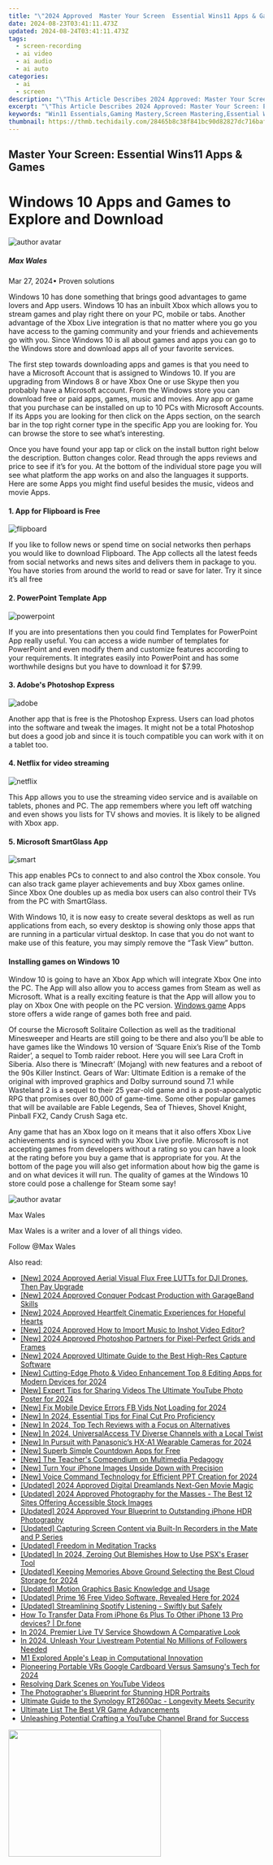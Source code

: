 ```yaml
---
title: "\"2024 Approved  Master Your Screen  Essential Wins11 Apps & Games\""
date: 2024-08-23T03:41:11.473Z
updated: 2024-08-24T03:41:11.473Z
tags: 
  - screen-recording
  - ai video
  - ai audio
  - ai auto
categories: 
  - ai
  - screen
description: "\"This Article Describes 2024 Approved: Master Your Screen: Essential Wins11 Apps & Games\""
excerpt: "\"This Article Describes 2024 Approved: Master Your Screen: Essential Wins11 Apps & Games\""
keywords: "Win11 Essentials,Gaming Mastery,Screen Mastering,Essential Win11 Games,TechWin11 Apps,AppGain for Win11,Gamers' Win11 Tools"
thumbnail: https://thmb.techidaily.com/28465b8c38f841bc90d82827dc716baf4b925631d4d6cc6877470968ff1a65ec.jpg
---
```


## Master Your Screen: Essential Wins11 Apps & Games

# Windows 10 Apps and Games to Explore and Download

![author avatar](https://images.wondershare.com/filmora/article-images/max-wales-author.jpg)

##### Max Wales

 Mar 27, 2024• Proven solutions

Windows 10 has done something that brings good advantages to game lovers and App users. Windows 10 has an inbuilt Xbox which allows you to stream games and play right there on your PC, mobile or tabs. Another advantage of the Xbox Live integration is that no matter where you go you have access to the gaming community and your friends and achievements go with you. Since Windows 10 is all about games and apps you can go to the Windows store and download apps all of your favorite services.

The first step towards downloading apps and games is that you need to have a Microsoft Account that is assigned to Windows 10\. If you are upgrading from Windows 8 or have Xbox One or use Skype then you probably have a Microsoft account. From the Windows store you can download free or paid apps, games, music and movies. Any app or game that you purchase can be installed on up to 10 PCs with Microsoft Accounts. If its Apps you are looking for then click on the Apps section, on the search bar in the top right corner type in the specific App you are looking for. You can browse the store to see what’s interesting.

Once you have found your app tap or click on the install button right below the description. Button changes color. Read through the apps reviews and price to see if it’s for you. At the bottom of the individual store page you will see what platform the app works on and also the languages it supports. Here are some Apps you might find useful besides the music, videos and movie Apps.

#### 1. App for Flipboard is Free

![flipboard](https://images.wondershare.com/filmora/article-images/flipboard.jpg)

If you like to follow news or spend time on social networks then perhaps you would like to download Flipboard. The App collects all the latest feeds from social networks and news sites and delivers them in package to you. You have stories from around the world to read or save for later. Try it since it’s all free

#### 2. PowerPoint Template App

![powerpoint](https://images.wondershare.com/filmora/article-images/powerpoint.jpg)

If you are into presentations then you could find Templates for PowerPoint App really useful. You can access a wide number of templates for PowerPoint and even modify them and customize features according to your requirements. It integrates easily into PowerPoint and has some worthwhile designs but you have to download it for $7.99.

#### 3. Adobe's Photoshop Express

![adobe](https://images.wondershare.com/filmora/article-images/adobe.png)

Another app that is free is the Photoshop Express. Users can load photos into the software and tweak the images. It might not be a total Photoshop but does a good job and since it is touch compatible you can work with it on a tablet too.

#### 4. Netflix for video streaming

![netflix](https://images.wondershare.com/filmora/article-images/netflix.jpg)

This App allows you to use the streaming video service and is available on tablets, phones and PC. The app remembers where you left off watching and even shows you lists for TV shows and movies. It is likely to be aligned with Xbox app.

#### 5. Microsoft SmartGlass App

![smart](https://images.wondershare.com/filmora/article-images/smart.jpg)

This app enables PCs to connect to and also control the Xbox console. You can also track game player achievements and buy Xbox games online. Since Xbox One doubles up as media box users can also control their TVs from the PC with SmartGlass.

With Windows 10, it is now easy to create several desktops as well as run applications from each, so every desktop is showing only those apps that are running in a particular virtual desktop. In case that you do not want to make use of this feature, you may simply remove the “Task View” button.

#### Installing games on Windows 10

Window 10 is going to have an Xbox App which will integrate Xbox One into the PC. The App will also allow you to access games from Steam as well as Microsoft. What is a really exciting feature is that the App will allow you to play on Xbox One with people on the PC version. [Windows game](https://tools.techidaily.com/wondershare/filmora/download/) Apps store offers a wide range of games both free and paid.

Of course the Microsoft Solitaire Collection as well as the traditional Minesweeper and Hearts are still going to be there and also you’ll be able to have games like the Windows 10 version of ‘Square Enix’s Rise of the Tomb Raider’, a sequel to Tomb raider reboot. Here you will see Lara Croft in Siberia. Also there is ‘Minecraft’ (Mojang) with new features and a reboot of the 90s Killer Instinct. Gears of War: Ultimate Edition is a remake of the original with improved graphics and Dolby surround sound 7.1 while Wasteland 2 is a sequel to their 25 year-old game and is a post-apocalyptic RPG that promises over 80,000 of game-time. Some other popular games that will be available are Fable Legends, Sea of Thieves, Shovel Knight, Pinball FX2, Candy Crush Saga etc.

Any game that has an Xbox logo on it means that it also offers Xbox Live achievements and is synced with you Xbox Live profile. Microsoft is not accepting games from developers without a rating so you can have a look at the rating before you buy a game that is appropriate for you. At the bottom of the page you will also get information about how big the game is and on what devices it will run. The quality of games at the Windows 10 store could pose a challenge for Steam some say!

![author avatar](https://images.wondershare.com/filmora/article-images/max-wales-author.jpg)

Max Wales

Max Wales is a writer and a lover of all things video.

Follow @Max Wales


<ins class="adsbygoogle"
     style="display:block"
     data-ad-format="autorelaxed"
     data-ad-client="ca-pub-7571918770474297"
     data-ad-slot="1223367746"></ins>



<ins class="adsbygoogle"
     style="display:block"
     data-ad-client="ca-pub-7571918770474297"
     data-ad-slot="8358498916"
     data-ad-format="auto"
     data-full-width-responsive="true"></ins>






<span class="atpl-alsoreadstyle">Also read:</span>
<div><ul>
<li><a href="https://fox-info.techidaily.com/new-2024-approved-aerial-visual-flux-free-lutts-for-dji-drones-then-pay-upgrade/"><u>[New] 2024 Approved  Aerial Visual Flux  Free LUTTs for DJI Drones, Then Pay Upgrade</u></a></li>
<li><a href="https://fox-info.techidaily.com/new-2024-approved-conquer-podcast-production-with-garageband-skills/"><u>[New] 2024 Approved  Conquer Podcast Production with GarageBand Skills</u></a></li>
<li><a href="https://fox-info.techidaily.com/new-2024-approved-heartfelt-cinematic-experiences-for-hopeful-hearts/"><u>[New] 2024 Approved  Heartfelt Cinematic Experiences for Hopeful Hearts</u></a></li>
<li><a href="https://fox-info.techidaily.com/new-2024-approved-how-to-import-music-to-inshot-video-editor/"><u>[New] 2024 Approved  How to Import Music to Inshot Video Editor?</u></a></li>
<li><a href="https://fox-info.techidaily.com/new-2024-approved-photoshop-partners-for-pixel-perfect-grids-and-frames/"><u>[New] 2024 Approved  Photoshop Partners for Pixel-Perfect Grids and Frames</u></a></li>
<li><a href="https://screen-video-capture.techidaily.com/new-2024-approved-ultimate-guide-to-the-best-high-res-capture-software/"><u>[New] 2024 Approved  Ultimate Guide to the Best High-Res Capture Software</u></a></li>
<li><a href="https://fox-info.techidaily.com/new-cutting-edge-photo-and-video-enhancement-top-8-editing-apps-for-modern-devices-for-2024/"><u>[New] Cutting-Edge Photo & Video Enhancement  Top 8 Editing Apps for Modern Devices for 2024</u></a></li>
<li><a href="https://fox-info.techidaily.com/new-expert-tips-for-sharing-videos-the-ultimate-youtube-photo-poster-for-2024/"><u>[New] Expert Tips for Sharing Videos  The Ultimate YouTube Photo Poster for 2024</u></a></li>
<li><a href="https://facebook-videos.techidaily.com/new-fix-mobile-device-errors-fb-vids-not-loading-for-2024/"><u>[New] Fix Mobile Device Errors  FB Vids Not Loading for 2024</u></a></li>
<li><a href="https://fox-info.techidaily.com/new-in-2024-essential-tips-for-final-cut-pro-proficiency/"><u>[New] In 2024, Essential Tips for Final Cut Pro Proficiency</u></a></li>
<li><a href="https://screen-capture.techidaily.com/new-in-2024-top-tech-reviews-with-a-focus-on-alternatives/"><u>[New] In 2024, Top Tech Reviews with a Focus on Alternatives</u></a></li>
<li><a href="https://fox-info.techidaily.com/new-in-2024-universalaccess-tv-diverse-channels-with-a-local-twist/"><u>[New] In 2024, UniversalAccess TV  Diverse Channels with a Local Twist</u></a></li>
<li><a href="https://fox-info.techidaily.com/new-in-pursuit-with-panasonics-hx-a1-wearable-cameras-for-2024/"><u>[New] In Pursuit with Panasonic’s HX-A1 Wearable Cameras for 2024</u></a></li>
<li><a href="https://some-skills.techidaily.com/new-superb-simple-countdown-apps-for-free/"><u>[New] Superb Simple Countdown Apps for Free</u></a></li>
<li><a href="https://fox-info.techidaily.com/new-the-teachers-compendium-on-multimedia-pedagogy/"><u>[New] The Teacher's Compendium on Multimedia Pedagogy</u></a></li>
<li><a href="https://some-tips.techidaily.com/new-turn-your-iphone-images-upside-down-with-precision/"><u>[New] Turn Your iPhone Images Upside Down with Precision</u></a></li>
<li><a href="https://fox-info.techidaily.com/new-voice-command-technology-for-efficient-ppt-creation-for-2024/"><u>[New] Voice Command Technology for Efficient PPT Creation for 2024</u></a></li>
<li><a href="https://fox-info.techidaily.com/updated-2024-approved-digital-dreamlands-next-gen-movie-magic/"><u>[Updated] 2024 Approved  Digital Dreamlands  Next-Gen Movie Magic</u></a></li>
<li><a href="https://fox-info.techidaily.com/updated-2024-approved-photography-for-the-masses-the-best-12-sites-offering-accessible-stock-images/"><u>[Updated] 2024 Approved  Photography for the Masses - The Best 12 Sites Offering Accessible Stock Images</u></a></li>
<li><a href="https://fox-info.techidaily.com/updated-2024-approved-your-blueprint-to-outstanding-iphone-hdr-photography/"><u>[Updated] 2024 Approved  Your Blueprint to Outstanding iPhone HDR Photography</u></a></li>
<li><a href="https://video-screen-grab.techidaily.com/updated-capturing-screen-content-via-built-in-recorders-in-the-mate-and-p-series/"><u>[Updated] Capturing Screen Content via Built-In Recorders in the Mate and P Series</u></a></li>
<li><a href="https://fox-info.techidaily.com/updated-freedom-in-meditation-tracks/"><u>[Updated] Freedom in Meditation Tracks</u></a></li>
<li><a href="https://fox-info.techidaily.com/updated-in-2024-zeroing-out-blemishes-how-to-use-psxs-eraser-tool/"><u>[Updated] In 2024, Zeroing Out Blemishes  How to Use PSX's Eraser Tool</u></a></li>
<li><a href="https://fox-info.techidaily.com/updated-keeping-memories-above-ground-selecting-the-best-cloud-storage-for-2024/"><u>[Updated] Keeping Memories Above Ground  Selecting the Best Cloud Storage for 2024</u></a></li>
<li><a href="https://fox-info.techidaily.com/updated-motion-graphics-basic-knowledge-and-usage/"><u>[Updated] Motion Graphics Basic Knowledge and Usage</u></a></li>
<li><a href="https://fox-info.techidaily.com/updated-prime-16-free-video-software-revealed-here-for-2024/"><u>[Updated] Prime 16 Free Video Software, Revealed Here for 2024</u></a></li>
<li><a href="https://fox-info.techidaily.com/updated-streamlining-spotify-listening-swiftly-but-safely/"><u>[Updated] Streamlining Spotify Listening - Swiftly but Safely</u></a></li>
<li><a href="https://review-topics.techidaily.com/how-to-transfer-data-from-iphone-6s-plus-to-other-iphone-13-pro-devices-drfone-by-drfone-transfer-data-from-ios-transfer-data-from-ios/"><u>How To Transfer Data From iPhone 6s Plus To Other iPhone 13 Pro devices? | Dr.fone</u></a></li>
<li><a href="https://extra-skills.techidaily.com/in-2024-premier-live-tv-service-showdown-a-comparative-look/"><u>In 2024, Premier Live TV Service Showdown  A Comparative Look</u></a></li>
<li><a href="https://fox-info.techidaily.com/in-2024-unleash-your-livestream-potential-no-millions-of-followers-needed/"><u>In 2024, Unleash Your Livestream Potential  No Millions of Followers Needed</u></a></li>
<li><a href="https://fox-info.techidaily.com/m1-explored-apples-leap-in-computational-innovation/"><u>M1 Explored  Apple's Leap in Computational Innovation</u></a></li>
<li><a href="https://fox-info.techidaily.com/pioneering-portable-vrs-google-cardboard-versus-samsungs-tech-for-2024/"><u>Pioneering Portable VRs  Google Cardboard Versus Samsung's Tech for 2024</u></a></li>
<li><a href="https://youtube-data.techidaily.com/ving-dark-scenes-on-youtube-videos/"><u>Resolving Dark Scenes on YouTube Videos</u></a></li>
<li><a href="https://fox-info.techidaily.com/the-photographers-blueprint-for-stunning-hdr-portraits/"><u>The Photographer's Blueprint for Stunning HDR Portraits</u></a></li>
<li><a href="https://buynow-info.techidaily.com/ultimate-guide-to-the-synology-rt2600ac-longevity-meets-security/"><u>Ultimate Guide to the Synology RT2600ac - Longevity Meets Security</u></a></li>
<li><a href="https://extra-hints.techidaily.com/ultimate-list-the-best-vr-game-advancements/"><u>Ultimate List  The Best VR Game Advancements</u></a></li>
<li><a href="https://youtube-videos.techidaily.com/unleashing-potential-crafting-a-youtube-channel-brand-for-success/"><u>Unleashing Potential  Crafting a YouTube Channel Brand for Success</u></a></li>
</ul></div>

<!-- affiliate ads begin -->
<a href="https://modlily.sjv.io/c/5597632/1997817/17059" target="_top" id="1997817"><img src="//a.impactradius-go.com/display-ad/17059-1997817" border="0" alt="" width="300" height="250"/></a><img height="0" width="0" src="https://imp.pxf.io/i/5597632/1997817/17059" style="position:absolute;visibility:hidden;" border="0" />
<!-- affiliate ads end -->